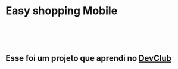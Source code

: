 <H1>Easy shopping Mobile</H1>
<br/>
<br/>
<br/>
<h2>Esse foi um projeto que aprendi no <a href="http://rodolfomori.com.br/devclub"> DevClub</a></h2>
